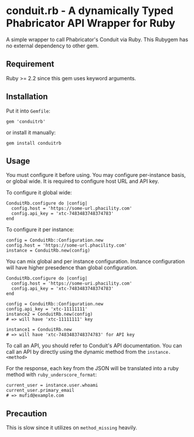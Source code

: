 # conduit.rb - A dynamically Typed Phabricator API Wrapper for Ruby

A simple wrapper to call Phabricator's Conduit via Ruby.
This Rubygem has no external dependency to other gem.

## Requirement

Ruby >= 2.2 since this gem uses keyword arguments.

## Installation

Put it into `Gemfile`:

    gem 'conduitrb'

or install it manually:

    gem install conduitrb

## Usage

You must configure it before using. You may configure per-instance basis,
or global wide. It is required to configure host URL and API key.

To configure it global wide:

    ConduitRb.configure do |config|
      config.host = 'https://some-url.phacility.com'
      config.api_key = 'xtc-7483483748374783'
    end

To configure it per instance:

    config = ConduitRb::Configuration.new
    config.host = 'https://some-url.phacility.com'
    instance = ConduitRb.new(config)

You can mix global and per instance configuration. Instance configuration
will have higher presedence than global configuration.

    ConduitRb.configure do |config|
      config.host = 'https://some-uri.phacility.com'
      config.api_key = 'xtc-7483483748374783'
    end

    config = ConduitRb::Configuration.new
    config.api_key = 'xtc-11111111'
    instance2 = ConduitRb.new(config)
    # => will have 'xtc-11111111' key

    instance1 = ConduitRb.new
    # => will have 'xtc-7483483748374783' for API key

To call an API, you should refer to Conduit's API documentation.
You can call an API by directly using the dynamic method from
the `instance.<method>`

For the response, each key from the JSON will be translated into 
a ruby method with `ruby_underscore_format`:

    current_user = instance.user.whoami
    current_user.primary_email
    # => mufid@example.com

## Precaution

This is slow since it utilizes on `method_missing` heavily.
